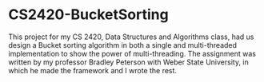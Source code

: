 # CS2420-BucketSorting
This project for my CS 2420, Data Structures and Algorithms class, had us design a Bucket sorting algorithm in both a single and multi-threaded implementation to show the power of multi-threading. The assignment was written by my professor Bradley Peterson with Weber State University, in which he made the framework and I wrote the rest.
